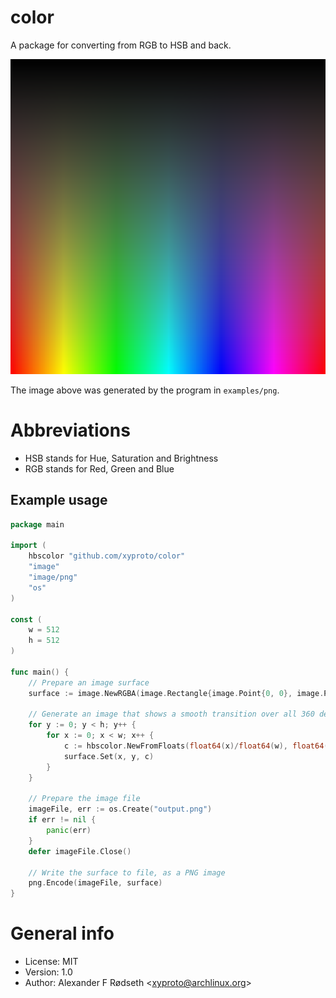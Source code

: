 # color

A package for converting from RGB to HSB and back.

![example](img/hue.png)

The image above was generated by the program in `examples/png`.

# Abbreviations

* HSB stands for Hue, Saturation and Brightness
* RGB stands for Red, Green and Blue

## Example usage

```go
package main

import (
	hbscolor "github.com/xyproto/color"
	"image"
	"image/png"
	"os"
)

const (
	w = 512
	h = 512
)

func main() {
	// Prepare an image surface
	surface := image.NewRGBA(image.Rectangle{image.Point{0, 0}, image.Point{w, h}})

	// Generate an image that shows a smooth transition over all 360 degrees of hues
	for y := 0; y < h; y++ {
		for x := 0; x < w; x++ {
			c := hbscolor.NewFromFloats(float64(x)/float64(w), float64(y)/float64(h), float64(y)/float64(h), 1.0).RGBA()
			surface.Set(x, y, c)
		}
	}

	// Prepare the image file
	imageFile, err := os.Create("output.png")
	if err != nil {
		panic(err)
	}
	defer imageFile.Close()

	// Write the surface to file, as a PNG image
	png.Encode(imageFile, surface)
}
```

# General info

* License: MIT
* Version: 1.0
* Author: Alexander F Rødseth &lt;xyproto@archlinux.org&gt;
